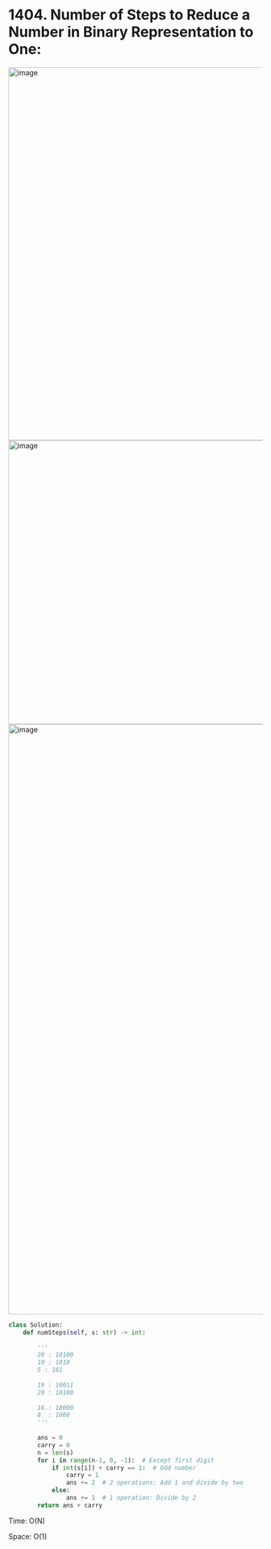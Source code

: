 # 1404. Number of Steps to Reduce a Number in Binary Representation to One:

<img width="738" alt="image" src="https://user-images.githubusercontent.com/35987583/180744469-bd0f6a60-fa80-4b03-ba07-4104f853cccb.png">
<img width="562" alt="image" src="https://user-images.githubusercontent.com/35987583/180744503-96383e67-3fe9-4193-a41d-20ff957bb67d.png">



<img width="1168" alt="image" src="https://user-images.githubusercontent.com/35987583/180745127-4fbe9e95-0fa0-4d82-9c23-ba8075787d2e.png">


```python
class Solution:
    def numSteps(self, s: str) -> int:
        
        '''
        20 : 10100
        10 : 1010
        5 : 101
        
        19 : 10011
        20 : 10100
        
        16.: 10000
        8  : 1000
        '''
        
        ans = 0
        carry = 0
        n = len(s)
        for i in range(n-1, 0, -1):  # Except first digit
            if int(s[i]) + carry == 1:  # Odd number
                carry = 1
                ans += 2  # 2 operations: Add 1 and divide by two
            else:
                ans += 1  # 1 operation: Divide by 2
        return ans + carry
```

Time: O(N)

Space: O(1)
